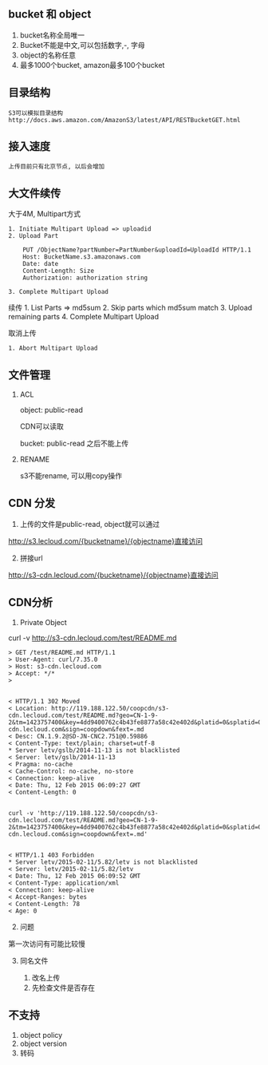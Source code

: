 ## bucket 和 object

1. bucket名称全局唯一
2. Bucket不能是中文,可以包括数字,-, 字母
3. object的名称任意
4. 最多1000个bucket, amazon最多100个bucket

## 目录结构

	S3可以模拟目录结构
	http://docs.aws.amazon.com/AmazonS3/latest/API/RESTBucketGET.html
	
## 接入速度

	上传目前只有北京节点, 以后会增加

## 大文件续传

大于4M, Multipart方式

	1. Initiate Multipart Upload => uploadid
	2. Upload Part

		PUT /ObjectName?partNumber=PartNumber&uploadId=UploadId HTTP/1.1
		Host: BucketName.s3.amazonaws.com
		Date: date
		Content-Length: Size
		Authorization: authorization string

	3. Complete Multipart Upload


续传
	1. List Parts => md5sum
	2. Skip parts which md5sum match
	3. Upload remaining parts
	4. Complete Multipart Upload

取消上传

	1. Abort Multipart Upload

## 文件管理

1. ACL

	object:
		public-read

	CDN可以读取

	bucket:
		public-read 之后不能上传

2. RENAME

	s3不能rename, 可以用copy操作

## CDN 分发

1. 上传的文件是public-read, object就可以通过

http://s3.lecloud.com/{bucketname}/{objectname}直接访问

2. 拼接url

http://s3-cdn.lecloud.com/{bucketname}/{objectname}直接访问

## CDN分析

1. Private Object

curl -v http://s3-cdn.lecloud.com/test/README.md

	> GET /test/README.md HTTP/1.1
	> User-Agent: curl/7.35.0
	> Host: s3-cdn.lecloud.com
	> Accept: */*
	> 


	< HTTP/1.1 302 Moved
	< Location: http://119.188.122.50/coopcdn/s3-cdn.lecloud.com/test/README.md?geo=CN-1-9-2&tm=1423757400&key=4dd9400762c4b43fe8877a58c42e402d&platid=0&splatid=0&its=0&keyitem=platid,splatid,its&ntm=1423757400&nkey=4dd9400762c4b43fe8877a58c42e402d&proxy=2008855756,2007471065,1981430552&errc=0&gn=751&buss=59886&qos=4&cips=10.58.180.187&lersrc=czMubGVjbG91ZC5jb20=&tag=letvs3test&cuhost=s3-cdn.lecloud.com&sign=coopdown&fext=.md
	< Desc: CN.1.9.2@SD-JN-CNC2.751@0.59886
	< Content-Type: text/plain; charset=utf-8
	* Server letv/gslb/2014-11-13 is not blacklisted
	< Server: letv/gslb/2014-11-13
	< Pragma: no-cache
	< Cache-Control: no-cache, no-store
	< Connection: keep-alive
	< Date: Thu, 12 Feb 2015 06:09:27 GMT
	< Content-Length: 0


	curl -v 'http://119.188.122.50/coopcdn/s3-cdn.lecloud.com/test/README.md?geo=CN-1-9-2&tm=1423757400&key=4dd9400762c4b43fe8877a58c42e402d&platid=0&splatid=0&its=0&keyitem=platid,splatid,its&ntm=1423757400&nkey=4dd9400762c4b43fe8877a58c42e402d&proxy=2008855756,2007471065,1981430552&errc=0&gn=751&buss=59886&qos=4&cips=10.58.180.187&lersrc=czMubGVjbG91ZC5jb20=&tag=letvs3test&cuhost=s3-cdn.lecloud.com&sign=coopdown&fext=.md'


	< HTTP/1.1 403 Forbidden
	* Server letv/2015-02-11/5.82/letv is not blacklisted
	< Server: letv/2015-02-11/5.82/letv
	< Date: Thu, 12 Feb 2015 06:09:52 GMT
	< Content-Type: application/xml
	< Connection: keep-alive
	< Accept-Ranges: bytes
	< Content-Length: 78
	< Age: 0


2. 问题

第一次访问有可能比较慢

3. 同名文件

	1. 改名上传
	2. 先检查文件是否存在
	

## 不支持

1. object policy
2. object version
3. 转码
